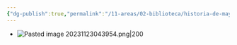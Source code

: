 ```yaml
---
{"dg-publish":true,"permalink":"/11-areas/02-biblioteca/historia-de-mayta/","noteIcon":""}
---
```


- ![Pasted image 20231123043954.png|200](/img/user/02%20Image/Pasted%20image%2020231123043954.png)